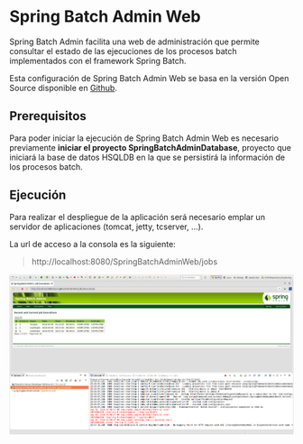 # Spring Batch Admin Web

Spring Batch Admin facilita una web de administración que permite consultar el estado de las ejecuciones de los procesos batch implementados con el framework Spring Batch.

Esta configuración de Spring Batch Admin Web se basa en la versión Open Source disponible en [Github](https://github.com/spring-projects/spring-batch-admin).

## Prerequisitos

Para poder iniciar la ejecución de Spring Batch Admin Web es necesario previamente **iniciar el proyecto SpringBatchAdminDatabase**, proyecto que iniciará la base de datos HSQLDB en la que se persistirá la información de los procesos batch.

## Ejecución

Para realizar el despliegue de la aplicación será necesario emplar un servidor de aplicaciones (tomcat, jetty, tcserver, ...).

La url de acceso a la consola es la siguiente:

> http://localhost:8080/SpringBatchAdminWeb/jobs

<p align="center"><img src="..//..//Imagenes//[Maldiny]_Spring_Batch_Admin_Web.png"></p>


